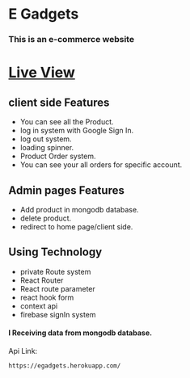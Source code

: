 # E Gadgets
### This is an e-commerce website
# [Live View](https://egadgets-fip.web.app/)
## client side Features
- You can see all the Product.
- log in system with Google Sign In.
- log out system.
- loading spinner.
- Product Order system.
- You can see your all orders for specific account.

## Admin pages Features
- Add product in mongodb database.
- delete product.
- redirect to home page/client side.

## Using Technology
- private Route system
- React Router
- React route parameter
- react hook form
- context api
- firebase signIn system

#### I Receiving data from mongodb database.

Api Link:
```sh
https://egadgets.herokuapp.com/
```